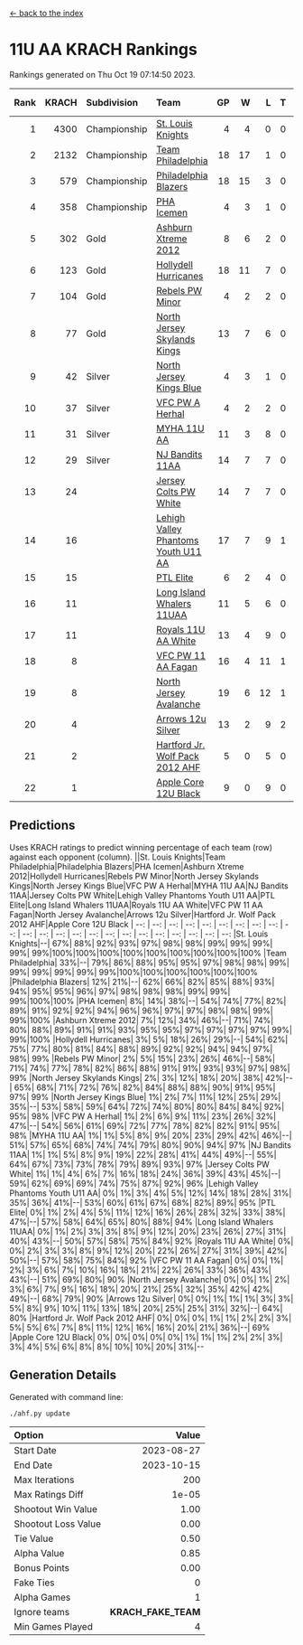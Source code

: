 [<- back to the index](readme.md)
# 11U AA KRACH Rankings
Rankings generated on Thu Oct 19 07:14:50 2023.

Rank|KRACH|Subdivision|Team|GP|W|L|T|OTW|OTL|SoS|Exp Wins|Win Diff
---:|---:|:---|:---|---:|---:|---:|---:|---:|---:|---:|---:|---:
1|4300|Championship|[St. Louis Knights](https://gamesheetstats.com/seasons/3659/teams/143319/schedule)|4|4|0|0|0|0|145|4.8|-0.0
2|2132|Championship|[Team Philadelphia](https://gamesheetstats.com/seasons/3659/teams/140788/schedule)|18|17|1|0|0|0|150|17.8|-0.0
3|579|Championship|[Philadelphia Blazers](https://gamesheetstats.com/seasons/3659/teams/140785/schedule)|18|15|3|0|0|0|475|15.8|-0.0
4|358|Championship|[PHA Icemen](https://gamesheetstats.com/seasons/3659/teams/143313/schedule)|4|3|1|0|0|0|451|3.9|0.0
5|302|Gold|[Ashburn Xtreme 2012](https://gamesheetstats.com/seasons/3659/teams/140775/schedule)|8|6|2|0|1|0|489|6.9|0.0
6|123|Gold|[Hollydell Hurricanes](https://gamesheetstats.com/seasons/3659/teams/140777/schedule)|18|11|7|0|0|0|575|11.9|0.0
7|104|Gold|[Rebels PW Minor](https://gamesheetstats.com/seasons/3659/teams/140786/schedule)|4|2|2|0|0|0|551|2.8|-0.0
8|77|Gold|[North Jersey Skylands Kings](https://gamesheetstats.com/seasons/3659/teams/140784/schedule)|13|7|6|0|1|1|410|7.9|0.0
9|42|Silver|[North Jersey Kings Blue](https://gamesheetstats.com/seasons/3659/teams/140459/schedule)|4|3|1|0|0|0|14|3.9|0.0
10|37|Silver|[VFC PW A Herhal](https://gamesheetstats.com/seasons/3659/teams/140467/schedule)|4|2|2|0|0|0|55|2.9|0.0
11|31|Silver|[MYHA 11U AA](https://gamesheetstats.com/seasons/3659/teams/140781/schedule)|11|3|8|0|0|0|606|3.9|0.0
12|29|Silver|[NJ Bandits 11AA](https://gamesheetstats.com/seasons/3659/teams/140782/schedule)|14|7|7|0|0|1|221|7.9|0.0
13|24||[Jersey Colts PW White](https://gamesheetstats.com/seasons/3659/teams/140778/schedule)|14|7|7|0|0|0|207|7.9|0.0
14|16||[Lehigh Valley Phantoms Youth U11 AA](https://gamesheetstats.com/seasons/3659/teams/140779/schedule)|17|7|9|1|1|0|438|8.4|0.0
15|15||[PTL Elite](https://gamesheetstats.com/seasons/3659/teams/140462/schedule)|6|2|4|0|0|0|35|2.9|0.0
16|11||[Long Island Whalers 11UAA](https://gamesheetstats.com/seasons/3659/teams/140780/schedule)|11|5|6|0|0|1|67|5.9|0.0
17|11||[Royals 11U AA White](https://gamesheetstats.com/seasons/3659/teams/140787/schedule)|13|4|9|0|0|0|166|4.9|0.0
18|8||[VFC PW 11 AA Fagan](https://gamesheetstats.com/seasons/3659/teams/140789/schedule)|16|4|11|1|1|1|169|5.4|0.0
19|8||[North Jersey Avalanche](https://gamesheetstats.com/seasons/3659/teams/140783/schedule)|19|6|12|1|1|2|144|7.4|0.0
20|4||[Arrows 12u Silver](https://gamesheetstats.com/seasons/3659/teams/140774/schedule)|13|2|9|2|0|0|63|3.9|0.0
21|2||[Hartford Jr. Wolf Pack 2012 AHF](https://gamesheetstats.com/seasons/3659/teams/140776/schedule)|5|0|5|0|0|0|42|0.9|0.0
22|1||[Apple Core 12U Black](https://gamesheetstats.com/seasons/3659/teams/140773/schedule)|9|0|9|0|0|0|524|0.9|0.0

## Predictions
Uses KRACH ratings to predict winning percentage of each team (row) against each opponent (column).
||St. Louis Knights|Team Philadelphia|Philadelphia Blazers|PHA Icemen|Ashburn Xtreme 2012|Hollydell Hurricanes|Rebels PW Minor|North Jersey Skylands Kings|North Jersey Kings Blue|VFC PW A Herhal|MYHA 11U AA|NJ Bandits 11AA|Jersey Colts PW White|Lehigh Valley Phantoms Youth U11 AA|PTL Elite|Long Island Whalers 11UAA|Royals 11U AA White|VFC PW 11 AA Fagan|North Jersey Avalanche|Arrows 12u Silver|Hartford Jr. Wolf Pack 2012 AHF|Apple Core 12U Black
| --: | --: | --: | --: | --: | --: | --: | --: | --: | --: | --: | --: | --: | --: | --: | --: | --: | --: | --: | --: | --: | --: | --: 
|St. Louis Knights|--| 67%| 88%| 92%| 93%| 97%| 98%| 98%| 99%| 99%| 99%| 99%| 99%|100%|100%|100%|100%|100%|100%|100%|100%|100%
|Team Philadelphia| 33%|--| 79%| 86%| 88%| 95%| 95%| 97%| 98%| 98%| 99%| 99%| 99%| 99%| 99%| 99%|100%|100%|100%|100%|100%|100%
|Philadelphia Blazers| 12%| 21%|--| 62%| 66%| 82%| 85%| 88%| 93%| 94%| 95%| 95%| 96%| 97%| 98%| 98%| 98%| 99%| 99%| 99%|100%|100%
|PHA Icemen|  8%| 14%| 38%|--| 54%| 74%| 77%| 82%| 89%| 91%| 92%| 92%| 94%| 96%| 96%| 97%| 97%| 98%| 98%| 99%| 99%|100%
|Ashburn Xtreme 2012|  7%| 12%| 34%| 46%|--| 71%| 74%| 80%| 88%| 89%| 91%| 91%| 93%| 95%| 95%| 97%| 97%| 97%| 97%| 99%| 99%|100%
|Hollydell Hurricanes|  3%|  5%| 18%| 26%| 29%|--| 54%| 62%| 75%| 77%| 80%| 81%| 84%| 88%| 89%| 92%| 92%| 94%| 94%| 97%| 98%| 99%
|Rebels PW Minor|  2%|  5%| 15%| 23%| 26%| 46%|--| 58%| 71%| 74%| 77%| 78%| 82%| 86%| 88%| 91%| 91%| 93%| 93%| 97%| 98%| 99%
|North Jersey Skylands Kings|  2%|  3%| 12%| 18%| 20%| 38%| 42%|--| 65%| 68%| 71%| 72%| 76%| 82%| 84%| 88%| 88%| 90%| 91%| 95%| 97%| 99%
|North Jersey Kings Blue|  1%|  2%|  7%| 11%| 12%| 25%| 29%| 35%|--| 53%| 58%| 59%| 64%| 72%| 74%| 80%| 80%| 84%| 84%| 92%| 95%| 98%
|VFC PW A Herhal|  1%|  2%|  6%|  9%| 11%| 23%| 26%| 32%| 47%|--| 54%| 56%| 61%| 69%| 72%| 77%| 78%| 82%| 82%| 91%| 95%| 98%
|MYHA 11U AA|  1%|  1%|  5%|  8%|  9%| 20%| 23%| 29%| 42%| 46%|--| 51%| 57%| 65%| 68%| 74%| 74%| 79%| 80%| 90%| 94%| 97%
|NJ Bandits 11AA|  1%|  1%|  5%|  8%|  9%| 19%| 22%| 28%| 41%| 44%| 49%|--| 55%| 64%| 67%| 73%| 73%| 78%| 79%| 89%| 93%| 97%
|Jersey Colts PW White|  1%|  1%|  4%|  6%|  7%| 16%| 18%| 24%| 36%| 39%| 43%| 45%|--| 59%| 62%| 69%| 69%| 74%| 75%| 87%| 92%| 96%
|Lehigh Valley Phantoms Youth U11 AA|  0%|  1%|  3%|  4%|  5%| 12%| 14%| 18%| 28%| 31%| 35%| 36%| 41%|--| 53%| 60%| 61%| 67%| 68%| 82%| 89%| 95%
|PTL Elite|  0%|  1%|  2%|  4%|  5%| 11%| 12%| 16%| 26%| 28%| 32%| 33%| 38%| 47%|--| 57%| 58%| 64%| 65%| 80%| 88%| 94%
|Long Island Whalers 11UAA|  0%|  1%|  2%|  3%|  3%|  8%|  9%| 12%| 20%| 23%| 26%| 27%| 31%| 40%| 43%|--| 50%| 57%| 58%| 75%| 84%| 92%
|Royals 11U AA White|  0%|  0%|  2%|  3%|  3%|  8%|  9%| 12%| 20%| 22%| 26%| 27%| 31%| 39%| 42%| 50%|--| 57%| 58%| 75%| 84%| 92%
|VFC PW 11 AA Fagan|  0%|  0%|  1%|  2%|  3%|  6%|  7%| 10%| 16%| 18%| 21%| 22%| 26%| 33%| 36%| 43%| 43%|--| 51%| 69%| 80%| 90%
|North Jersey Avalanche|  0%|  0%|  1%|  2%|  3%|  6%|  7%|  9%| 16%| 18%| 20%| 21%| 25%| 32%| 35%| 42%| 42%| 49%|--| 68%| 79%| 90%
|Arrows 12u Silver|  0%|  0%|  1%|  1%|  1%|  3%|  3%|  5%|  8%|  9%| 10%| 11%| 13%| 18%| 20%| 25%| 25%| 31%| 32%|--| 64%| 80%
|Hartford Jr. Wolf Pack 2012 AHF|  0%|  0%|  0%|  1%|  1%|  2%|  2%|  3%|  5%|  5%|  6%|  7%|  8%| 11%| 12%| 16%| 16%| 20%| 21%| 36%|--| 69%
|Apple Core 12U Black|  0%|  0%|  0%|  0%|  0%|  1%|  1%|  1%|  2%|  2%|  3%|  3%|  4%|  5%|  6%|  8%|  8%| 10%| 10%| 20%| 31%|--

## Generation Details

Generated with command line:
```
./ahf.py update
```

| Option | Value |
| :----- | ----: |
| Start Date | 2023-08-27 |
| End Date | 2023-10-15 |
| Max Iterations | 200 |
| Max Ratings Diff | 1e-05 |
| Shootout Win Value | 1.00 |
| Shootout Loss Value | 0.00 |
| Tie Value | 0.50 |
| Alpha Value | 0.85 |
| Bonus Points | 0.00 |
| Fake Ties | 0 |
| Alpha Games | 1 |
| Ignore teams | __KRACH_FAKE_TEAM__ |
| Min Games Played | 4 |

